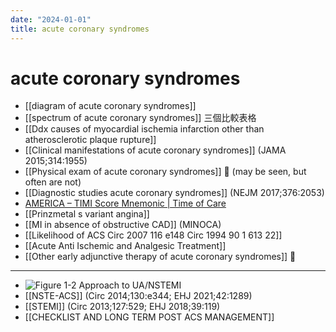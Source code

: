 ```yaml
---
date: "2024-01-01"
title: acute coronary syndromes
---
```



# acute coronary syndromes

- [[diagram of acute coronary syndromes]]
- [[spectrum of acute coronary syndromes]] 三個比較表格
- [[Ddx causes of myocardial ischemia infarction other than atherosclerotic plaque rupture]]
- [[Clinical manifestations of acute coronary syndromes]] (JAMA 2015;314:1955)
- [[Physical exam of acute coronary syndromes]] 󰒗 (may be seen, but often are not)
- [[Diagnostic studies acute coronary syndromes]] (NEJM 2017;376:2053)
- [AMERICA – TIMI Score Mnemonic | Time of Care](https://www.timeofcare.com/america-timi-score-mnemonic/)
- [[Prinzmetal s variant angina]]
- [[MI in absence of obstructive CAD]] (MINOCA)
- [[Likelihood of ACS  Circ 2007 116 e148  Circ 1994 90 1  613 22]]
- [[Acute Anti Ischemic and Analgesic Treatment]]
- [[Other early adjunctive therapy of acute coronary syndromes]] 󰒖

---
- ![Figure 1-2 Approach to UA/NSTEMI](https://i.imgur.com/mUqhAnv.png)
- [[NSTE-ACS]] (Circ 2014;130:e344; EHJ 2021;42:1289)
- [[STEMI]] (Circ 2013;127:529; EHJ 2018;39:119)
- [[CHECKLIST AND LONG TERM POST ACS MANAGEMENT]]
